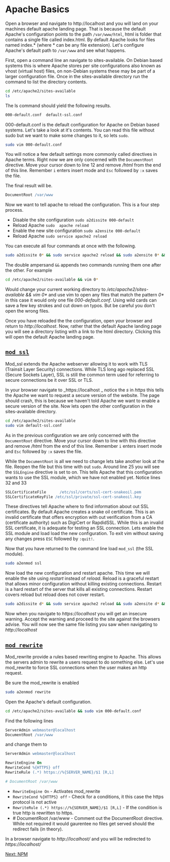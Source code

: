 # Apache Basics


Open a browser and navigate to http://localhost and you will land on your machines default apache landing page. That is because the default Apache's configuration points to the path ```/var/www/html```, html is folder that contains a single file called index.html. By default Apache looks for files named index.\* (where \* can be any file extension). Let's configure Apache's default path to ```/var/www``` and see what happens.

First, open a command line an navigate to sites-available. On Debian based systems this is where Apache stores per site configurations also known as vhost (virtual host) files, on non-Debian systems these may be part of a larger configuration file. Once in the sites-available directory run the command to list the directory contents.

```sh
cd /etc/apache2/sites-available
ls
```

The ls command should yield the following results.

```sh
000-default.conf  default-ssl.conf
```

000-default.conf is the default configuration for Apache on Debian based systems. Let's take a look at it's contents. You can read this file without sudo but we want to make some changes to it, so lets ```sudo```.

```sh
sudo vim 000-default.conf
```

You will notice a few default settings more commonly called directives in Apache terms. Right now we are only concerned with the ```DocumentRoot``` directive.   Move your cursor down to line 12 and remove _/html_ from the end of this line. Remember ```i``` enters insert mode and ```Esc``` followed by ```:x``` saves the file.

The final result will be.
```apache
DocumentRoot /var/www
```

Now we want to tell apache to reload the configuration. This is a four step process.
* Disable the site configuration ```sudo a2dissite 000-default```
* Reload Apache ```sudo  apache reload```
* Enable the new site configuration ```sudo a2ensite 000-default```
* Reload Apache ```sudo service apache2 reload```

You can execute all four commands at once with the following.
```sh
sudo a2dissite 0* && sudo service apache2 reload && sudo a2ensite 0* && sudo service apache2 reload
```

The double ampersand ```&&``` appends two commands running them one after the other. For example

```sh
cd /etc/apache2/sites-available && vim 0*
```

Would change your current working directory to _/etc/apache2/sites-available && vim 0*_ and use vim to open any files that match the pattern _0*_ in this case it would only one file _000-default.conf_. Using wild cards can save a few key strokes and cut down on typos. But be careful you don't open the wrong files.

Once you have reloaded the the configuration, open your browser and return to *http://localhost*. Now, rather that the default Apache landing page you will see a directory listing with a link to the html directory. Clicking this will open the default Apache landing page.

## [```mod_ssl```](http://httpd.apache.org/docs/current/mod/mod_ssl.html)

Mod_ssl extends the Apache webserver allowing it to work with TLS (Trainsit Layer Security) connections. While TLS long ago replaced SSL (Secure Sockets Layer), SSL is still the common term used for referring to secure connections be it over SSL or TLS.

In your browser navigate to _https://localhost _ notice the _s_ in _https_ this tells the Apache we want to request a secure version of the website. The page should crash, this is because we haven't told Apache we want to enable a secure version of the site. Now lets open the other configuration in the sites-available directory.

```sh
cd /etc/apache2/sites-available
sudo vim default-ssl.conf
```

As in the  previous configuration we are only concerned with the ```DocumentRoot``` directive. Move your cursor down to line with this directive and remove _/html_ from the end of this line. Remember ```i``` enters insert mode and ```Esc``` followed by ```:x``` saves the file.

 While the ```DocumentRoot``` is all we need to change lets take another look at the file. Reopen the file but this time with out ```sudo```. Around line 25 you will see the ```SSLEngine``` directive is set to on. This tells Apache that this configuration wants to use the SSL module, which we have not enabled yet.
Notice lines 32 and 33

```apache
SSLCertificateFile      /etc/ssl/certs/ssl-cert-snakeoil.pem
SSLCertificateKeyFile /etc/ssl/private/ssl-cert-snakeoil.key
```

These directives tell Apache where to find information about out SSL certificates. By default Apache creates a snake oil certificate. This is an invalid certificate that offers encryption with out verification from a CA (certificate authority) such as DigiCert or RapdidSSL. While this is an invalid SSL certificate, it is adequate for testing an SSL connection. Lets enable the SSL module and load load the new configuration. To exit vim without saving any changes press ```ESC``` followed by ```:quit!```.

Now that you have returned to the command line load ```mod_ssl``` (the SSL module).

```sh
sudo a2enmod ssl
```

Now load the new configuration and restart apache. This time we will enable the site using _restart_ instead of _reload_. Reload is a graceful restart that allows minor configuration without killing existing connections. Restart is a hard restart of the server that kills all existing connections. Restart covers reload but reload does not cover restart.

```sh
sudo a2dissite d* && sudo service apache2 reload && sudo a2ensite d* && sudo service apache2 restart
```

Now when you navigate to *https://localhost* you will get an insecure warning. Accept the warning and proceed to the site against the browsers advise. You will now see the same file listing you saw when navigating to *http://localhost*

## [```mod_rewrite```](http://httpd.apache.org/docs/current/mod/mod_rewrite.html)

Mod_rewrite provide a rules based rewriting engine to Apache. This allows the servers admin to rewrite a users request to do something else. Let's use mod_rewrite to force SSL connections when the user makes an http request.

Be sure the mod_rewrite is enabled

```sh
sudo a2enmod rewrite
```

Open the Apache's default configuration.

```sh
cd /etc/apache2/sites-available && sudo vim 000-default.conf
```

Find the following lines

```apache
ServerAdmin webmaster@localhost
DocumentRoot /var/www
```

and change them to

```apache
ServerAdmin webmaster@localhost

RewriteEngine On
RewriteCond %{HTTPS} off
RewriteRule (.*) https://%{SERVER_NAME}/$1 [R,L]

# DocumentRoot /var/www
```
* ```RewriteEngine On``` - Activates mod_rewrite
* ```RewriteCond %{HTTPS} off``` - Check for a conditions, it this case the https protocol is not active
* ```RewriteRule (.*) https://%{SERVER_NAME}/$1 [R,L]``` - If the condition is true http is rewritten to https.
* \# DocumentRoot /var/www - Comment out the DocumentRoot directive. While not required it would gaurentee no files get served should the redirect fails (in theory).


In a browser navigate to *http://localhost/* and you will be redirected to
*https://localhost/*


[Next: NPM](06-NPM.md)
